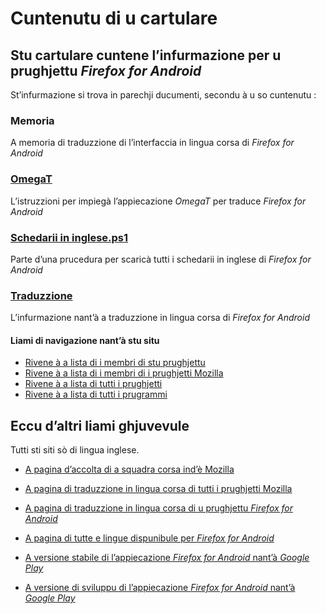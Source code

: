 # Cuntenutu di u cartulare

## Stu cartulare cuntene l’infurmazione per u prughjettu _Firefox for Android_

St’infurmazione si trova in parechji ducumenti, secondu à u so cuntenutu :

### __Memoria__
A memoria di traduzzione di l’interfaccia in lingua corsa di _Firefox for Android_

### [OmegaT](OmegaT.md)
L’istruzzioni per impiegà l’appiecazione _OmegaT_ per traduce _Firefox for Android_

### [Schedarii in inglese.ps1](Schedarii%20in%20inglese.ps1)
Parte d’una prucedura per scaricà tutti i schedarii in inglese di _Firefox for Android_

### [Traduzzione](Traduzzione.md)
L’infurmazione nant’à a traduzzione in lingua corsa di _Firefox for Android_

#### Liami di navigazione nant’à stu situ
- [Rivene à a lista di i membri di stu prughjettu](./)
- [Rivene à a lista di i membri di i prughjetti Mozilla](../)
- [Rivene à a lista di tutti i prughjetti](../../)
- [Rivene à a lista di tutti i prugrammi](../../../../../#readme)

## Eccu d’altri liami ghjuvevule
Tutti sti siti sò di lingua inglese.

- [A pagina d’accolta di a squadra corsa ind’è Mozilla](https://pontoon.mozilla.org/co/info/)

- [A pagina di traduzzione in lingua corsa di tutti i prughjetti Mozilla](https://pontoon.mozilla.org/co/)

- [A pagina di traduzzione in lingua corsa di u prughjettu _Firefox for Android_](https://pontoon.mozilla.org/co/firefox-for-android/)

- [A pagina di tutte e lingue dispunibule per _Firefox for Android_](https://pontoon.mozilla.org/projects/firefox-for-android/)

- [A versione stabile di l’appiecazione _Firefox for Android_ nant’à _Google Play_](https://play.google.com/store/apps/details?id=org.mozilla.firefox&hl=fr)

- [A versione di sviluppu di l’appiecazione _Firefox for Android_ nant’à _Google Play_](https://play.google.com/store/apps/details?id=org.mozilla.fenix.nightly)
